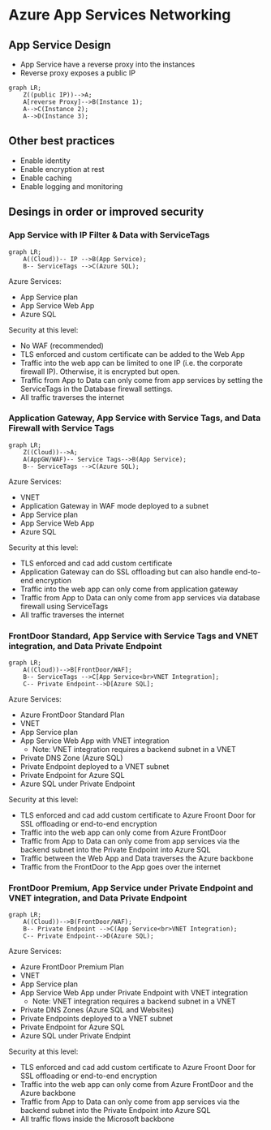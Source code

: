 # Azure App Services Networking


## App Service Design

- App Service have a reverse proxy into the instances
- Reverse proxy exposes a public IP

```mermaid
graph LR;
    Z((public IP))-->A;
    A[reverse Proxy]-->B(Instance 1);
    A-->C(Instance 2);
    A-->D(Instance 3);
```
## Other best practices
- Enable identity
- Enable encryption at rest
- Enable caching
- Enable logging and monitoring

## Desings in order or improved security

### App Service with IP Filter & Data with ServiceTags

```mermaid
graph LR;
    A((Cloud))-- IP -->B(App Service);
    B-- ServiceTags -->C(Azure SQL);
```

Azure Services:
- App Service plan
- App Service Web App
- Azure SQL

Security at this level:
- No WAF (recommended)
- TLS enforced and custom certificate can be added to the Web App
- Traffic into the web app can be limited to one IP (i.e. the corporate firewall IP). Otherwise, it is encrypted but open.
- Traffic from App to Data can only come from app services by setting the ServiceTags in the Database firewall settings.
- All traffic traverses the internet

### Application Gateway, App Service with Service Tags, and Data Firewall with Service Tags

```mermaid
graph LR;
    Z((Cloud))-->A;
    A(AppGW/WAF)-- Service Tags-->B(App Service);
    B-- ServiceTags -->C(Azure SQL);
```

Azure Services:
- VNET
- Application Gateway in WAF mode deployed to a subnet
- App Service plan
- App Service Web App
- Azure SQL

Security at this level:
- TLS enforced and cad add custom certificate
- Application Gateway can do SSL offloading but can also handle end-to-end encryption
- Traffic into the web app can only come from application gateway
- Traffic from App to Data can only come from app services via database firewall using ServiceTags
- All traffic traverses the internet

### FrontDoor Standard, App Service with Service Tags and VNET integration, and Data Private Endpoint

```mermaid
graph LR;
    A((Cloud))-->B[FrontDoor/WAF];
    B-- ServiceTags -->C[App Service<br>VNET Integration];
    C-- Private Endpoint-->D[Azure SQL];   
```

Azure Services:
- Azure FrontDoor Standard Plan
- VNET
- App Service plan
- App Service Web App with VNET integration
  - Note: VNET integration requires a backend subnet in a VNET 
- Private DNS Zone (Azure SQL)
- Private Endpoint deployed to a VNET subnet
- Private Endpoint for Azure SQL
- Azure SQL under Private Endpoint

Security at this level:
- TLS enforced and cad add custom certificate to Azure Froont Door for SSL offloading or end-to-end encryption
- Traffic into the web app can only come from Azure FrontDoor
- Traffic from App to Data can only come from app services via the backend subnet into the Private Endpoint into Azure SQL
- Traffic between the Web App and Data traverses the Azure backbone
- Traffic from the FrontDoor to the App goes over the internet

### FrontDoor Premium, App Service under Private Endpoint and VNET integration, and Data Private Endpoint

```mermaid
graph LR;
    A((Cloud))-->B(FrontDoor/WAF);
    B-- Private Endpoint -->C(App Service<br>VNET Integration);
    C-- Private Endpoint-->D(Azure SQL);   
```

Azure Services:
- Azure FrontDoor Premium Plan
- VNET
- App Service plan
- App Service Web App under Private Endpoint with VNET integration
  - Note: VNET integration requires a backend subnet in a VNET 
- Private DNS Zones (Azure SQL and Websites)
- Private Endpoints deployed to a VNET subnet
- Private Endpoint for Azure SQL
- Azure SQL under Private Endpint

Security at this level:
- TLS enforced and cad add custom certificate to Azure Froont Door for SSL offloading or end-to-end encryption
- Traffic into the web app can only come from Azure FrontDoor and the Azure backbone
- Traffic from App to Data can only come from app services via the backend subnet into the Private Endpoint into Azure SQL
- All traffic flows inside the Microsoft backbone
